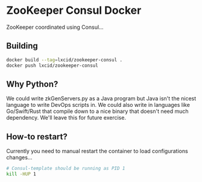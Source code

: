 # ZooKeeper Consul Docker

ZooKeeper coordinated using Consul…

## Building

```sh
docker build --tag=lxcid/zookeeper-consul .
docker push lxcid/zookeeper-consul
```

## Why Python?

We could write zkGenServers.py as a Java program but Java isn't the nicest language to write DevOps scripts in.
We could also write in languages like Go/Swift/Rust that compile down to a nice binary that doesn't need much dependency.
We'll leave this for future exercise.

## How-to restart?

Currently you need to manual restart the container to load configurations changes…

```sh
# Consul-template should be running as PID 1
kill -HUP 1
```
